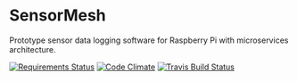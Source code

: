 # SensorMesh
Prototype sensor data logging software for Raspberry Pi with microservices architecture.

[![Requirements Status](https://requires.io/github/Nzbuu/SensorMesh.py/requirements.svg?branch=master)](https://requires.io/github/Nzbuu/SensorMesh.py/requirements/?branch=master)
[![Code Climate](https://codeclimate.com/github/Nzbuu/SensorMesh.py/badges/gpa.svg)](https://codeclimate.com/github/Nzbuu/SensorMesh.py)
[![Travis Build Status](https://travis-ci.org/Nzbuu/SensorMesh.py.svg?branch=master)](https://travis-ci.org/Nzbuu/SensorMesh.py)
